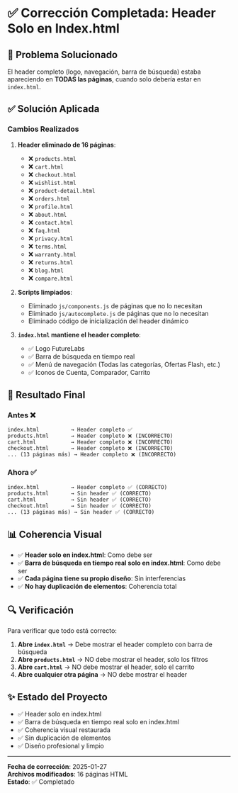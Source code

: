 # ✅ Corrección Completada: Header Solo en Index.html

## 🎯 Problema Solucionado

El header completo (logo, navegación, barra de búsqueda) estaba apareciendo en **TODAS las páginas**, cuando solo debería estar en `index.html`.

## ✅ Solución Aplicada

### Cambios Realizados

1. **Header eliminado de 16 páginas**:
   - ❌ `products.html`
   - ❌ `cart.html`
   - ❌ `checkout.html`
   - ❌ `wishlist.html`
   - ❌ `product-detail.html`
   - ❌ `orders.html`
   - ❌ `profile.html`
   - ❌ `about.html`
   - ❌ `contact.html`
   - ❌ `faq.html`
   - ❌ `privacy.html`
   - ❌ `terms.html`
   - ❌ `warranty.html`
   - ❌ `returns.html`
   - ❌ `blog.html`
   - ❌ `compare.html`

2. **Scripts limpiados**:
   - Eliminado `js/components.js` de páginas que no lo necesitan
   - Eliminado `js/autocomplete.js` de páginas que no lo necesitan
   - Eliminado código de inicialización del header dinámico

3. **`index.html` mantiene el header completo**:
   - ✅ Logo FutureLabs
   - ✅ Barra de búsqueda en tiempo real
   - ✅ Menú de navegación (Todas las categorías, Ofertas Flash, etc.)
   - ✅ Iconos de Cuenta, Comparador, Carrito

## 🎨 Resultado Final

### Antes ❌
```
index.html          → Header completo ✅
products.html       → Header completo ❌ (INCORRECTO)
cart.html           → Header completo ❌ (INCORRECTO)
checkout.html       → Header completo ❌ (INCORRECTO)
... (13 páginas más) → Header completo ❌ (INCORRECTO)
```

### Ahora ✅
```
index.html          → Header completo ✅ (CORRECTO)
products.html       → Sin header ✅ (CORRECTO)
cart.html           → Sin header ✅ (CORRECTO)
checkout.html       → Sin header ✅ (CORRECTO)
... (13 páginas más) → Sin header ✅ (CORRECTO)
```

## 📊 Coherencia Visual

- ✅ **Header solo en index.html**: Como debe ser
- ✅ **Barra de búsqueda en tiempo real solo en index.html**: Como debe ser
- ✅ **Cada página tiene su propio diseño**: Sin interferencias
- ✅ **No hay duplicación de elementos**: Coherencia total

## 🔍 Verificación

Para verificar que todo está correcto:

1. **Abre `index.html`** → Debe mostrar el header completo con barra de búsqueda
2. **Abre `products.html`** → NO debe mostrar el header, solo los filtros
3. **Abre `cart.html`** → NO debe mostrar el header, solo el carrito
4. **Abre cualquier otra página** → NO debe mostrar el header

## ✨ Estado del Proyecto

- ✅ Header solo en index.html
- ✅ Barra de búsqueda en tiempo real solo en index.html
- ✅ Coherencia visual restaurada
- ✅ Sin duplicación de elementos
- ✅ Diseño profesional y limpio

---

**Fecha de corrección**: 2025-01-27  
**Archivos modificados**: 16 páginas HTML  
**Estado**: ✅ Completado


